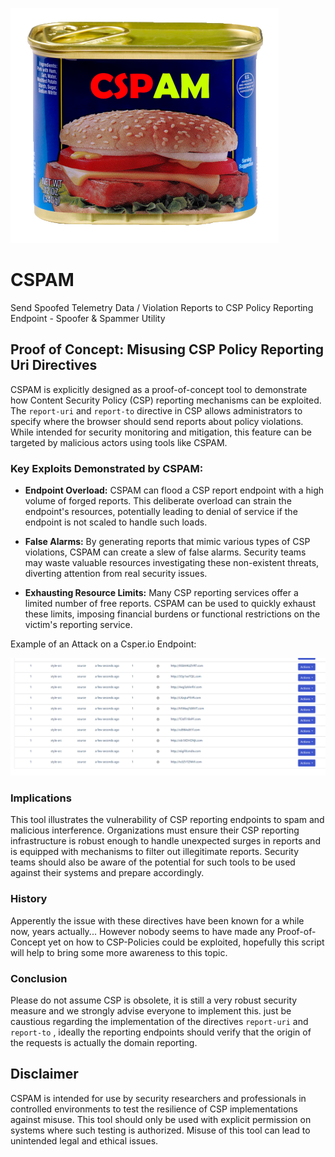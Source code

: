 ![CSPAM-logo](./img/cspam.png)

# CSPAM
Send Spoofed Telemetry Data / Violation Reports to CSP Policy Reporting Endpoint - Spoofer &amp; Spammer Utility

## Proof of Concept: Misusing CSP Policy Reporting Uri Directives

CSPAM is explicitly designed as a proof-of-concept tool to demonstrate how Content Security Policy (CSP) reporting mechanisms can be exploited. The `report-uri` and `report-to` directive in CSP allows administrators to specify where the browser should send reports about policy violations. While intended for security monitoring and mitigation, this feature can be targeted by malicious actors using tools like CSPAM.

### Key Exploits Demonstrated by CSPAM:

- **Endpoint Overload:** CSPAM can flood a CSP report endpoint with a high volume of forged reports. This deliberate overload can strain the endpoint's resources, potentially leading to denial of service if the endpoint is not scaled to handle such loads.

- **False Alarms:** By generating reports that mimic various types of CSP violations, CSPAM can create a slew of false alarms. Security teams may waste valuable resources investigating these non-existent threats, diverting attention from real security issues.

- **Exhausting Resource Limits:** Many CSP reporting services offer a limited number of free reports. CSPAM can be used to quickly exhaust these limits, imposing financial burdens or functional restrictions on the victim's reporting service.

Example of an Attack on a Csper.io Endpoint:

![CSP-Attack](./img/CSPSpoofingAttack.png)

### Implications

This tool illustrates the vulnerability of CSP reporting endpoints to spam and malicious interference. Organizations must ensure their CSP reporting infrastructure is robust enough to handle unexpected surges in reports and is equipped with mechanisms to filter out illegitimate reports. Security teams should also be aware of the potential for such tools to be used against their systems and prepare accordingly.

### History
Apperently the issue with these directives have been known for a while now, years actually...
However nobody seems to have made any Proof-of-Concept yet on how to CSP-Policies could be exploited, hopefully this script will help to bring some more awareness to this topic.

### Conclusion
Please do not assume CSP is obsolete, it is still a very robust security measure and we strongly advise everyone to implement this. just be caustious regarding the implementation of the directives `report-uri` and `report-to` , ideally the reporting
endpoints should verify that the origin of the requests is actually the domain reporting.

## Disclaimer

CSPAM is intended for use by security researchers and professionals in controlled environments to test the resilience of CSP implementations against misuse. This tool should only be used with explicit permission on systems where such testing is authorized. Misuse of this tool can lead to unintended legal and ethical issues.
